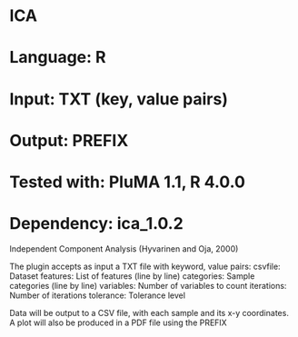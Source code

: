 # ICA
# Language: R
# Input: TXT (key, value pairs)
# Output: PREFIX
# Tested with: PluMA 1.1, R 4.0.0
# Dependency: ica_1.0.2

Independent Component Analysis (Hyvarinen and Oja, 2000)

The plugin accepts as input a TXT file with keyword, value pairs:
csvfile: Dataset
features: List of features (line by line)
categories: Sample categories (line by line)
variables: Number of variables to count
iterations: Number of iterations
tolerance: Tolerance level

Data will be output to a CSV file, with each sample and its x-y coordinates.
A plot will also be produced in a PDF file using the PREFIX


